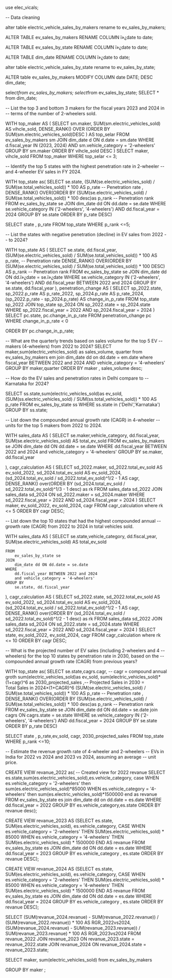 use elec_vicals;

-- Data cleaning

alter table electric_vehicle_sales_by_makers
rename to ev_sales_by_makers;

ALTER TABLE ev_sales_by_makers
RENAME COLUMN ï»¿date to date;

ALTER TABLE ev_sales_by_state
RENAME COLUMN ï»¿date to date;

ALTER TABLE dim_date
RENAME COLUMN ï»¿date to date;

alter table electric_vehicle_sales_by_state
rename to ev_sales_by_state;


ALTER table ev_sales_by_makers
MODIFY COLUMN date DATE;
DESC dim_date;



select*from ev_sales_by_makers;
select*from ev_sales_by_state;
SELECT * from dim_date;


--  List the top 3 and bottom 3 makers for the fiscal years 2023 and 2024 in 
--  terms of the number of 2-wheelers sold. 


WITH top_maker AS (
    SELECT 
        sm.maker, 
        SUM(sm.electric_vehicles_sold) AS vihcle_sold,
        DENSE_RANK() OVER (ORDER BY SUM(sm.electric_vehicles_sold)DESC ) AS top_selar
    FROM 
        ev_sales_by_makers sm
    JOIN 
        dim_date d 
    ON 
        d.date = sm.date
    WHERE 
        d.fiscal_year IN (2023, 2024)
        AND sm.vehicle_category = '2-wheelers'
    GROUP BY 
        sm.maker
    ORDER BY 
         vihcle_sold DESC
)
SELECT 
    maker, 
    vihcle_sold 
FROM 
    top_maker
WHERE 
    top_selar <= 3;


-- Identify the top 5 states with the highest penetration rate in 2-wheeler 
-- and 4-wheeler EV sales in FY 2024. 



WITH top_state as(
SELECT 
    se.state,
    (SUM(se.electric_vehicles_sold) / SUM(se.total_vehicles_sold)) * 100 AS p_rate -- Penetration rate
    , DENSE_RANK() OVER(ORDER BY (SUM(se.electric_vehicles_sold) / SUM(se.total_vehicles_sold)) * 100 desc)as p_rank -- Penetration rank 
FROM 
    ev_sales_by_state se
JOIN 
    dim_date dd ON dd.date = se.date
WHERE 
    se.vehicle_category IN ('2-wheelers', '4-wheelers') 
    AND dd.fiscal_year = 2024 
GROUP BY 
    se.state
ORDER BY 
    p_rate DESC)

SELECT state , p_rate FROM top_state 
WHERE p_rank <=5;


-- List the states with negative penetration (decline) in EV sales from 2022 
--  to 2024? 

    

WITH top_state AS (
    SELECT 
        se.state,
        dd.fiscal_year,
        (SUM(se.electric_vehicles_sold) / SUM(se.total_vehicles_sold)) * 100 AS p_rate, -- Penetration rate
        DENSE_RANK() OVER(ORDER BY (SUM(se.electric_vehicles_sold) / SUM(se.total_vehicles_sold)) * 100 DESC) AS p_rank -- Penetration rank 
    FROM 
        ev_sales_by_state se
    JOIN 
        dim_date dd ON dd.ï»¿date = se.ï»¿date
    WHERE 
        se.vehicle_category IN ('2-wheelers', '4-wheelers') 
        AND dd.fiscal_year BETWEEN 2022 and 2024
    GROUP BY 
        se.state, dd.fiscal_year
),
penetration_change AS (
    SELECT 
        sp_2022.state,
        sp_2022.p_rate AS p_rate_2022,
        sp_2024.p_rate AS p_rate_2024,
        (sp_2022.p_rate - sp_2024.p_rate) AS change_in_p_rate
    FROM 
        top_state sp_2022
    JOIN 
        top_state sp_2024 ON sp_2022.state = sp_2024.state
    WHERE 
        sp_2022.fiscal_year = 2022 
        AND sp_2024.fiscal_year = 2024
)
SELECT 
    pc.state, 
    pc.change_in_p_rate
FROM 
    penetration_change pc
WHERE
	change_in_p_rate < 0

ORDER BY 
    pc.change_in_p_rate;


-- What are the quarterly trends based on sales volume for the top 5 EV 
-- makers (4-wheelers) from 2022 to 2024?
SELECT
	maker,sum(electric_vehicles_sold) as sales_volume,
    quarter
from 
	ev_sales_by_makers em
join
	dim_date dd on dd.date = em.date
where 
	fiscal_year BETWEEN 2022 and 2024
    AND vehicle_category = '4-wheelers'
GROUP BY 
	maker,quarter
ORDER BY 
	maker , sales_volume desc;
    
    
--  How do the EV sales and penetration rates in Delhi compare to 
--  Karnataka for 2024? 


 SELECT 
	ss.state,sum(electric_vehicles_sold)as ev_sold,
    (SUM(ss.electric_vehicles_sold) / SUM(ss.total_vehicles_sold)) * 100 AS p_rate
 FROM 
	ev_sales_by_state ss
WHERE
	ss.state in ('Delhi','Karnataka')
GROUP BY
	ss.state;
	
    
-- List down the compounded annual growth rate (CAGR) in 4-wheeler 
-- units for the top 5 makers from 2022 to 2024. 


WITH sales_data AS (
    SELECT 
        se.maker,vehicle_category,
        dd.fiscal_year,
        SUM(se.electric_vehicles_sold) AS total_ev_sold
    FROM 
        ev_sales_by_makers se
    JOIN 
        dim_date dd ON dd.date = se.date
    WHERE 
        dd.fiscal_year BETWEEN 2022 and 2024
        and vehicle_category = '4-wheelers'
    GROUP BY 
        se.maker, dd.fiscal_year
	
),
cagr_calculation AS (
    SELECT 
        sd_2022.maker,
        sd_2022.total_ev_sold AS ev_sold_2022,
        sd_2024.total_ev_sold AS ev_sold_2024,
        (sd_2024.total_ev_sold / sd_2022.total_ev_sold)^1/2 - 1 AS cagr,
        DENSE_RANK() over(ORDER BY  (sd_2024.total_ev_sold / sd_2022.total_ev_sold)^1/3 - 1 desc) as rk
    FROM 
        sales_data sd_2022
    JOIN 
        sales_data sd_2024 ON sd_2022.maker = sd_2024.maker
    WHERE 
        sd_2022.fiscal_year = 2022 
        AND sd_2024.fiscal_year = 2024
)
SELECT 
	maker,
    ev_sold_2022, 
    ev_sold_2024, 
    cagr
FROM 
    cagr_calculation
where
	rk <= 5
ORDER BY 
    cagr DESC;


--  List down the top 10 states that had the highest compounded annual 
-- growth rate (CAGR) from 2022 to 2024 in total vehicles sold. 

WITH sales_data AS (
    SELECT 
        se.state,vehicle_category,
        dd.fiscal_year,
        SUM(se.electric_vehicles_sold) AS total_ev_sold
        
    FROM 
        ev_sales_by_state se
    JOIN 
        dim_date dd ON dd.date = se.date
    WHERE 
        dd.fiscal_year BETWEEN 2022 and 2024
        and vehicle_category = '4-wheelers'
    GROUP BY 
        se.state, dd.fiscal_year
	
),
cagr_calculation AS (
    SELECT 
        sd_2022.state,
        sd_2022.total_ev_sold AS ev_sold_2022,
        sd_2024.total_ev_sold AS ev_sold_2024,
        (sd_2024.total_ev_sold / sd_2022.total_ev_sold)^1/2 - 1 AS cagr,
        DENSE_RANK() over(ORDER BY  (sd_2024.total_ev_sold / sd_2022.total_ev_sold)^1/2 - 1 desc) as rk
    FROM 
        sales_data sd_2022
    JOIN 
        sales_data sd_2024 ON sd_2022.state = sd_2024.state
    WHERE 
        sd_2022.fiscal_year = 2022 
        AND sd_2024.fiscal_year = 2024
)
SELECT 
	state,
    ev_sold_2022, 
    ev_sold_2024, 
    cagr
FROM 
    cagr_calculation
where
	rk <= 10
ORDER BY 
    cagr DESC;



-- What is the projected number of EV sales (including 2-wheelers and 4
-- wheelers) for the top 10 states by penetration rate in 2030, based on the 
-- compounded annual growth rate (CAGR) from previous years?


WITH top_state as(
SELECT 
    se.state,cagrs.cagr, -- cagr = compound annual groth
    sum(electric_vehicles_sold)as ev_sold,
    sum(electric_vehicles_sold)*(1+cagr)^6 as 2030_projected_sales ,-- Projected Sales in 2030 = Total Sales in 2024×(1+CAGR)^6
    (SUM(se.electric_vehicles_sold) / SUM(se.total_vehicles_sold)) * 100 AS p_rate -- Penetration rate
    , DENSE_RANK() OVER(ORDER BY (SUM(se.electric_vehicles_sold) / SUM(se.total_vehicles_sold)) * 100 desc)as p_rank -- Penetration rank 
FROM 
    ev_sales_by_state se
JOIN 
    dim_date dd ON dd.date = se.date
join cagrs ON cagrs.state = se.state
WHERE 
    se.vehicle_category IN ('2-wheelers', '4-wheelers') 
    AND dd.fiscal_year = 2024 
GROUP BY 
    se.state
ORDER BY 
    p_rate DESC)

SELECT 
	state , p_rate,ev_sold, cagr,
    2030_projected_sales
FROM 
	top_state 
WHERE p_rank <=10;


-- Estimate the revenue growth rate of 4-wheeler and 2-wheelers 
-- EVs in India for 2022 vs 2024 and 2023 vs 2024, assuming an average 
-- unit price.


CREATE VIEW revanue_2022 as(                           -- Created view for 2022 revanue
SELECT es.state,sum(es.electric_vehicles_sold),es.vehicle_category,
case 
	WHEN es.vehicle_category = '2-wheelers' then sum(es.electric_vehicles_sold)*85000
    WHEN es.vehicle_category = '4-wheelers' then sum(es.electric_vehicles_sold)*1500000
    end as revanue
FROM
	ev_sales_by_state es
join dim_date dd on dd.date = es.date
WHERE
	dd.fiscal_year = 2022
GROUP BY 
	es.vehicle_category,es.state
ORDER BY
	revanue desc);
    
    
CREATE VIEW revanue_2023 AS
    (SELECT 
        es.state,
        SUM(es.electric_vehicles_sold),
        es.vehicle_category,
        CASE
            WHEN es.vehicle_category = '2-wheelers' THEN SUM(es.electric_vehicles_sold) * 85000
            WHEN es.vehicle_category = '4-wheelers' THEN SUM(es.electric_vehicles_sold) * 1500000
        END AS revanue
    FROM
        ev_sales_by_state es
            JOIN
        dim_date dd ON dd.date = es.date
    WHERE
        dd.fiscal_year = 2023
    GROUP BY es.vehicle_category , es.state
    ORDER BY revanue DESC);
    
    
CREATE VIEW revanue_2024 AS
    (SELECT 
        es.state,
        SUM(es.electric_vehicles_sold),
        es.vehicle_category,
        CASE
            WHEN es.vehicle_category = '2-wheelers' THEN SUM(es.electric_vehicles_sold) * 85000
            WHEN es.vehicle_category = '4-wheelers' THEN SUM(es.electric_vehicles_sold) * 1500000
        END AS revanue
    FROM
        ev_sales_by_state es
            JOIN
        dim_date dd ON dd.date = es.date
    WHERE
        dd.fiscal_year = 2024
    GROUP BY es.vehicle_category , es.state
    ORDER BY revanue DESC);


SELECT 
    (SUM(revanue_2024.revanue) - SUM(revanue_2022.revanue)) / (SUM(revanue_2022.revanue)) * 100 AS RGR_2022vs2024,
    (SUM(revanue_2024.revanue) - SUM(revanue_2023.revanue)) / SUM(revanue_2023.revanue) * 100 AS RGR_2023vs2024
FROM
    revanue_2022
        JOIN
    revanue_2023 ON revanue_2023.state = revanue_2022.state
        JOIN
    revanue_2024 ON revanue_2024.state = revanue_2023.state;



SELECT maker, sum(electric_vehicles_sold) 
from 
	ev_sales_by_makers
    
 GROUP BY maker
 ;
